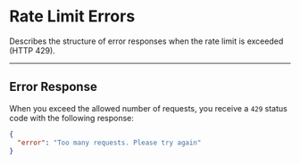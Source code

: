 # Rate Limit Errors

Describes the structure of error responses when the rate limit is exceeded (HTTP 429).

---

## Error Response
When you exceed the allowed number of requests, you receive a `429` status code with the following response:

```json
{
  "error": "Too many requests. Please try again"
}
```
